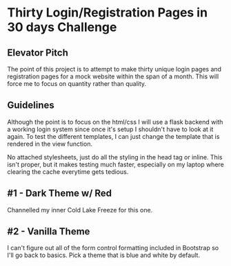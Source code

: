 # Thirty Login/Registration Pages in 30 days Challenge

## Elevator Pitch
The point of this project is to attempt to make thirty unique login pages and registration pages
for a mock website within the span of a month.  This will force me to focus on quantity rather 
than quality.

## Guidelines
Although the point is to focus on the html/css I will use a flask backend with a working login 
system since once it's setup I shouldn't have to look at it again.  To test the different templates,
I can just change the template that is rendered in the view function.

No attached stylesheets, just do all the styling in the head tag or inline.  This isn't proper, but it 
makes testing much faster, especially on my laptop where clearing the cache everytime gets tedious.

## #1 - Dark Theme w/ Red
Channelled my inner Cold Lake Freeze for this one.

## #2 - Vanilla Theme
I can't figure out all of the form control formatting included in Bootstrap so I'll go back to basics.
Pick a theme that is blue and white by default.
